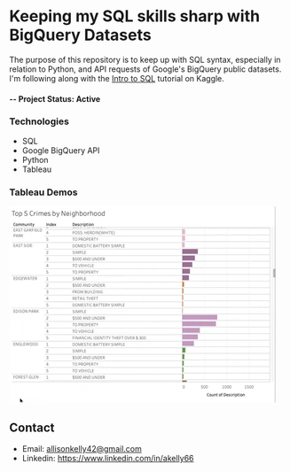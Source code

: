 # Keeping my SQL skills sharp with BigQuery Datasets
The purpose of this repository is to keep up with SQL syntax, especially in relation to Python, and API requests of Google's BigQuery public datasets. I'm following along with the <a href="https://www.kaggle.com/learn/intro-to-sql">Intro to SQL</a> tutorial on Kaggle.

#### -- Project Status: Active

### Technologies
* SQL
* Google BigQuery API
* Python
* Tableau

### Tableau Demos
![Top 5 Crimes per Neighborhood Demo](Images/tableau_demo_gif.gif)


## Contact
* Email: allisonkelly42@gmail.com
* Linkedin: https://www.linkedin.com/in/akelly66
